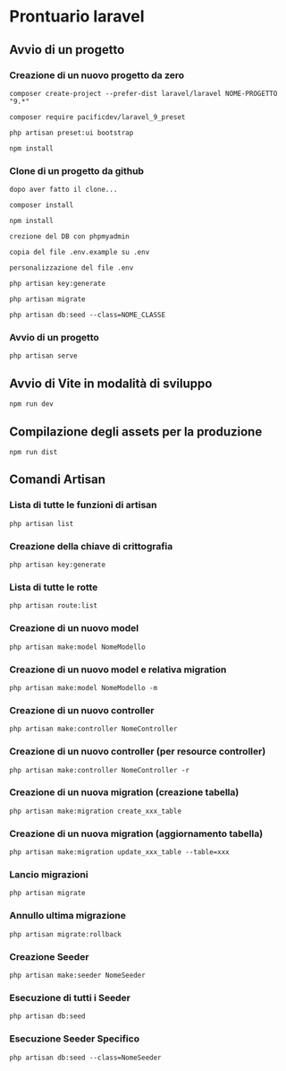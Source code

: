 # Prontuario laravel

## Avvio di un progetto

### Creazione di un nuovo progetto da zero
`composer create-project --prefer-dist laravel/laravel NOME-PROGETTO "9.*"`

`composer require pacificdev/laravel_9_preset`

`php artisan preset:ui bootstrap`

`npm install`


### Clone di un progetto da github
`dopo aver fatto il clone...`

`composer install`

`npm install`

`crezione del DB con phpmyadmin`

`copia del file .env.example su .env`

`personalizzazione del file .env`

`php artisan key:generate`

`php artisan migrate`

`php artisan db:seed --class=NOME_CLASSE`

### Avvio di un progetto

`php artisan serve`

## Avvio di Vite in modalità di sviluppo
`npm run dev`

## Compilazione degli assets per la produzione
`npm run dist`

## Comandi Artisan

### Lista di tutte le funzioni di artisan
`php artisan list`

### Creazione della chiave di crittografia
`php artisan key:generate`

### Lista di tutte le rotte
`php artisan route:list`

### Creazione di un nuovo model
`php artisan make:model NomeModello`

### Creazione di un nuovo model e relativa migration
`php artisan make:model NomeModello -m`

### Creazione di un nuovo controller
`php artisan make:controller NomeController`

### Creazione di un nuovo controller (per resource controller)
`php artisan make:controller NomeController -r`

### Creazione di un nuova migration (creazione tabella)
`php artisan make:migration create_xxx_table`

### Creazione di un nuova migration (aggiornamento tabella)
`php artisan make:migration update_xxx_table --table=xxx`

### Lancio migrazioni
`php artisan migrate`

### Annullo ultima migrazione
`php artisan migrate:rollback`

### Creazione Seeder
`php artisan make:seeder NomeSeeder`

### Esecuzione di tutti i Seeder
`php artisan db:seed`

### Esecuzione Seeder Specifico
`php artisan db:seed --class=NomeSeeder` 


